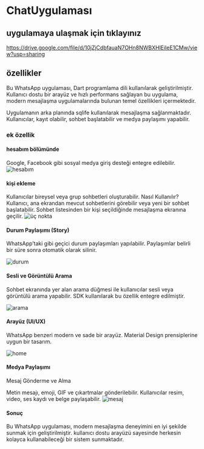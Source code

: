 # ChatUygulaması
## uygulamaya ulaşmak için tıklayınız 
https://drive.google.com/file/d/10jZjCdbfauaN7OHn8NWBXHlEiIeE1CMw/view?usp=sharing
## özellikler 
Bu WhatsApp uygulaması, Dart programlama dili  kullanılarak geliştirilmiştir. Kullanıcı dostu bir arayüz ve hızlı performans sağlayan bu uygulama, modern mesajlaşma uygulamalarında bulunan temel özellikleri içermektedir.

Uygulamanın arka planında sqlife  kullanılarak mesajlaşma sağlanmaktadır. Kullanıcılar, kayıt olabilir, sohbet başlatabilir ve medya paylaşımı yapabilir.

### ek özellik
#### hesabım bölümünde
 Google, Facebook gibi sosyal medya giriş desteği entegre edilebilir.
![hesabım ](https://github.com/user-attachments/assets/05bce5aa-6883-498f-a2e6-b6aa695434a7)

#### kişi ekleme 
Kullanıcılar bireysel veya grup sohbetleri oluşturabilir.
Nasıl Kullanılır?
Kullanıcı, ana ekrandan mevcut sohbetlerini görebilir veya yeni bir sohbet başlatabilir.
Sohbet listesinden bir kişi seçildiğinde mesajlaşma ekranına geçilir.
![üç nokta ](https://github.com/user-attachments/assets/37ed8570-71fb-4097-b4a1-ec2be872d22c)


#### Durum Paylaşımı (Story)
WhatsApp’taki gibi geçici durum paylaşımları yapılabilir.
Paylaşımlar belirli bir süre sonra otomatik olarak silinir.

![durum ](https://github.com/user-attachments/assets/62bd66cd-d5fe-4dd1-abf7-f7ff96b1d809)

#### Sesli ve Görüntülü Arama
Sohbet ekranında yer alan arama düğmesi ile kullanıcılar sesli veya görüntülü arama yapabilir.
SDK kullanılarak bu özellik entegre edilmiştir.

![arama ](https://github.com/user-attachments/assets/aef45315-deb2-4e20-9b39-30e65e5fd2d6)
 
#### Arayüz (UI/UX)

WhatsApp benzeri modern ve sade bir arayüz.
Material Design prensiplerine uygun bir tasarım.


![home ](https://github.com/user-attachments/assets/dba0562e-2fb3-40b1-a0fc-1312bae7769d)


#### Medya Paylaşımı
Mesaj Gönderme ve Alma

Metin mesajı, emoji, GIF ve çıkartmalar gönderilebilir.
Kullanıcılar resim, video, ses kaydı ve belge paylaşabilir.
![mesaj ](https://github.com/user-attachments/assets/8c837b62-11bb-48eb-bee3-251fa73801e4)
#### Sonuç
Bu WhatsApp uygulaması, modern mesajlaşma deneyimini en iyi şekilde sunmak için geliştirilmiştir. kullanıcı dostu arayüzü sayesinde herkesin kolayca kullanabileceği bir sistem sunmaktadır.


